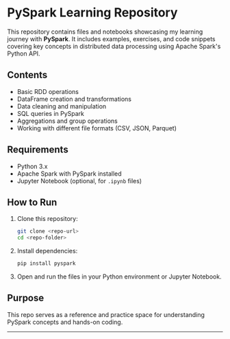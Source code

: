 
# PySpark Learning Repository

This repository contains files and notebooks showcasing my learning journey with **PySpark**.
It includes examples, exercises, and code snippets covering key concepts in distributed data processing using Apache Spark's Python API.

## Contents

* Basic RDD operations
* DataFrame creation and transformations
* Data cleaning and manipulation
* SQL queries in PySpark
* Aggregations and group operations
* Working with different file formats (CSV, JSON, Parquet)

## Requirements

* Python 3.x
* Apache Spark with PySpark installed
* Jupyter Notebook (optional, for `.ipynb` files)

## How to Run

1. Clone this repository:

   ```bash
   git clone <repo-url>
   cd <repo-folder>
   ```
2. Install dependencies:

   ```bash
   pip install pyspark
   ```
3. Open and run the files in your Python environment or Jupyter Notebook.

## Purpose

This repo serves as a reference and practice space for understanding PySpark concepts and hands-on coding.

---


